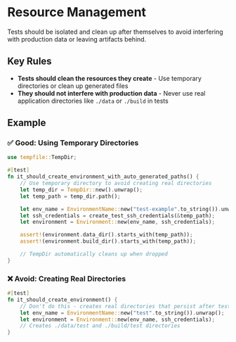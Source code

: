 # Resource Management

Tests should be isolated and clean up after themselves to avoid interfering with production data or leaving artifacts behind.

## Key Rules

- **Tests should clean the resources they create** - Use temporary directories or clean up generated files
- **They should not interfere with production data** - Never use real application directories like `./data` or `./build` in tests

## Example

### ✅ Good: Using Temporary Directories

```rust
use tempfile::TempDir;

#[test]
fn it_should_create_environment_with_auto_generated_paths() {
    // Use temporary directory to avoid creating real directories
    let temp_dir = TempDir::new().unwrap();
    let temp_path = temp_dir.path();

    let env_name = EnvironmentName::new("test-example".to_string()).unwrap();
    let ssh_credentials = create_test_ssh_credentials(&temp_path);
    let environment = Environment::new(env_name, ssh_credentials);

    assert!(environment.data_dir().starts_with(temp_path));
    assert!(environment.build_dir().starts_with(temp_path));

    // TempDir automatically cleans up when dropped
}
```

### ❌ Avoid: Creating Real Directories

```rust
#[test]
fn it_should_create_environment() {
    // Don't do this - creates real directories that persist after tests
    let env_name = EnvironmentName::new("test".to_string()).unwrap();
    let environment = Environment::new(env_name, ssh_credentials);
    // Creates ./data/test and ./build/test directories
}
```
